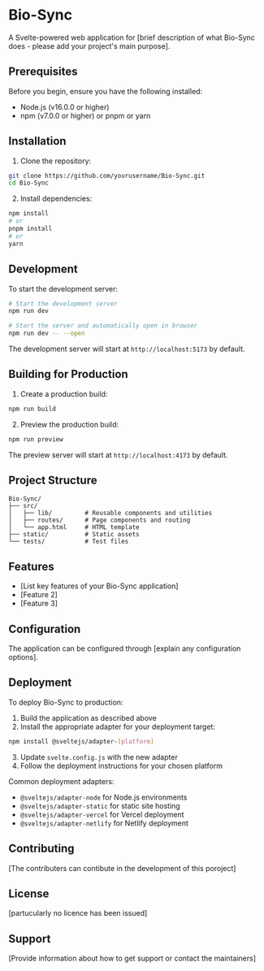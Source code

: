 # Bio-Sync

A Svelte-powered web application for [brief description of what Bio-Sync does - please add your project's main purpose].

## Prerequisites

Before you begin, ensure you have the following installed:
- Node.js (v16.0.0 or higher)
- npm (v7.0.0 or higher) or pnpm or yarn

## Installation

1. Clone the repository:
```bash
git clone https://github.com/yourusername/Bio-Sync.git
cd Bio-Sync
```

2. Install dependencies:
```bash
npm install
# or
pnpm install
# or
yarn
```

## Development

To start the development server:

```bash
# Start the development server
npm run dev

# Start the server and automatically open in browser
npm run dev -- --open
```

The development server will start at `http://localhost:5173` by default.

## Building for Production

1. Create a production build:
```bash
npm run build
```

2. Preview the production build:
```bash
npm run preview
```

The preview server will start at `http://localhost:4173` by default.

## Project Structure

```
Bio-Sync/
├── src/
│   ├── lib/         # Reusable components and utilities
│   ├── routes/      # Page components and routing
│   └── app.html     # HTML template
├── static/          # Static assets
└── tests/           # Test files
```

## Features

- [List key features of your Bio-Sync application]
- [Feature 2]
- [Feature 3]

## Configuration

The application can be configured through [explain any configuration options].

## Deployment

To deploy Bio-Sync to production:

1. Build the application as described above
2. Install the appropriate adapter for your deployment target:
```bash
npm install @sveltejs/adapter-[platform]
```
3. Update `svelte.config.js` with the new adapter
4. Follow the deployment instructions for your chosen platform

Common deployment adapters:
- `@sveltejs/adapter-node` for Node.js environments
- `@sveltejs/adapter-static` for static site hosting
- `@sveltejs/adapter-vercel` for Vercel deployment
- `@sveltejs/adapter-netlify` for Netlify deployment

## Contributing

[The contributers can contibute in the development of this poroject]

## License

[partucularly no licence has been issued]

## Support

[Provide information about how to get support or contact the maintainers]
